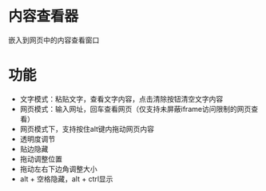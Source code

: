 # 内容查看器
嵌入到网页中的内容查看窗口

# 功能
* 文字模式：粘贴文字，查看文字内容，点击清除按钮清空文字内容
* 网页模式：输入网址，回车查看网页（仅支持未屏蔽iframe访问限制的网页查看）
* 网页模式下，支持按住alt键内拖动网页内容
* 透明度调节
* 贴边隐藏
* 拖动调整位置
* 拖动左右下边角调整大小
* alt + 空格隐藏，alt + ctrl显示

